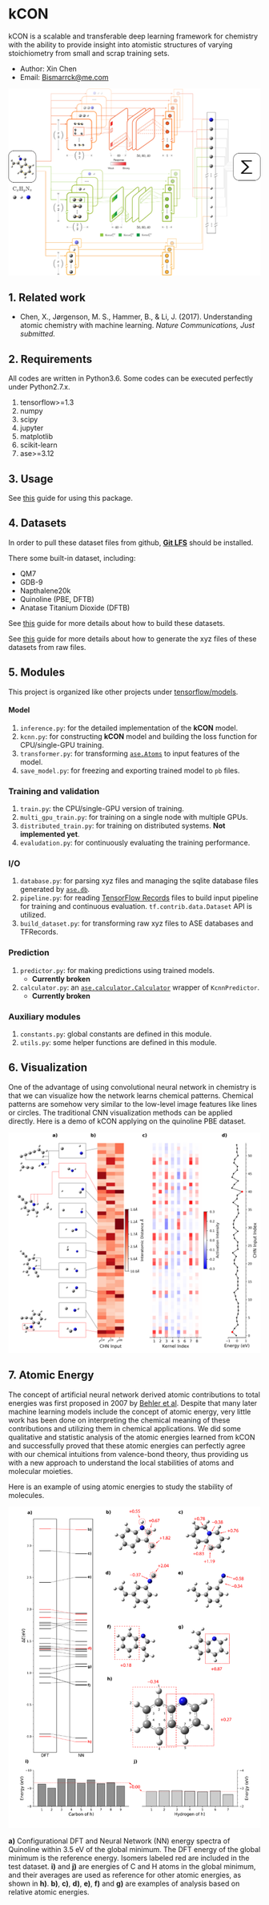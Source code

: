 # kCON

kCON is a scalable and transferable deep learning framework for chemistry with the ability to provide insight into atomistic structures of varying stoichiometry from small and scrap training sets.

* Author: Xin Chen
* Email: Bismarrck@me.com

![kCON][image-1]

## 1. Related work

* Chen, X., Jørgenson, M. S., Hammer, B., & Li, J. (2017). Understanding atomic chemistry with machine learning. _Nature Communications, Just submitted._ 

## 2. Requirements

All codes are written in Python3.6. Some codes can be executed perfectly under Python2.7.x.

1. tensorflow\>=1.3
2. numpy
3. scipy
4. jupyter
5. matplotlib
6. scikit-learn
7. ase\>=3.12

## 3. Usage

See [this][1] guide for using this package.

## 4. Datasets

In order to pull these dataset files from github, **[Git LFS][2]** should be installed.

There some built-in dataset, including:

- QM7
- GDB-9
- Napthalene20k
- Quinoline (PBE, DFTB)
- Anatase Titanium Dioxide (DFTB)

See [this][3] guide for more details about how to build these datasets.

See [this][4] guide for more details about how to generate the xyz files of these datasets from raw files.

## 5. Modules

This project is organized like other projects under [tensorflow/models][5].

#### Model

1. `inference.py`: for the detailed implementation of the **kCON** model.
2. `kcnn.py`: for constructing **kCON** model and building the loss function for CPU/single-GPU training.
3. `transformer.py`: for transforming [`ase.Atoms`][6] to input features of the model.
4. `save_model.py`: for freezing and exporting trained model to `pb` files.

### Training and validation

1. `train.py`: the CPU/single-GPU version of training.
2. `multi_gpu_train.py`: for training on a single node with multiple GPUs.
3. `distributed_train.py`:  for training on distributed systems. **Not implemented yet**.
4. `evaludation.py`: for continuously evaluating the training performance.

### I/O

1. `database.py`: for parsing xyz files and managing the sqlite database files generated by [`ase.db`][7].
2. `pipeline.py`: for reading [TensorFlow Records][8] files to build input pipeline for training and continuous evaluation. `tf.contrib.data.Dataset` API is utilized.
3. `build_dataset.py`: for transforming raw xyz files to ASE databases and TFRecords.

### Prediction

1. `predictor.py`: for making predictions using trained models.
	- **Currently broken**
2. `calculator.py`: an [`ase.calculator.Calculator`][9] wrapper of `KcnnPredictor`.
	- **Currently broken**

### Auxiliary modules

1. `constants.py`: global constants are defined in this module.
2. `utils.py`: some helper functions are defined in this module.

## 6. Visualization

One of the advantage of using convolutional neural network in chemistry is that we can visualize how the network learns chemical patterns. Chemical patterns are somehow very similar to the low-level image features like lines or circles. The traditional CNN visualization methods can be applied directly. Here is a demo of kCON applying on the quinoline PBE dataset.

![Visualization][image-2]

## 7. Atomic Energy

The concept of artificial neural network derived atomic contributions to total energies was first proposed in 2007 by [Behler et al][10]. Despite that many later machine learning models include the concept of atomic energy, very little work has been done on interpreting the chemical meaning of these contributions and utilizing them in chemical applications.  We did some qualitative and statistic analysis of the atomic energies learned from kCON and successfully proved that these atomic energies can perfectly agree with our chemical intuitions from valence-bond theory, thus providing us with a new approach to understand the local stabilities of atoms and molecular moieties. 

Here is an example of using atomic energies to study the stability of molecules.

![Stability][image-3]

**a)** Configurational DFT and Neural Network (NN) energy spectra of Quinoline within 3.5 eV of the global minimum. The DFT energy of the global minimum is the reference energy. Isomers labeled red are included in the test dataset. **i)** and **j)** are energies of C and H atoms in the global minimum, and their averages are used as reference for other atomic energies, as shown in **h)**. **b)**, **c)**, **d)**, **e)**, **f)** and **g)** are examples of analysis based on relative atomic energies. 

[1]:	Guide.md
[2]:	https://git-lfs.github.com
[3]:	Guide.md
[4]:	scripts/Readme.md
[5]:	https://github.com/tensorflow/models
[6]:	https://wiki.fysik.dtu.dk/ase/ase/atoms.html
[7]:	https://wiki.fysik.dtu.dk/ase/ase/db/db.html#ase-db
[8]:	https://www.tensorflow.org/versions/r1.1/programmers_guide/reading_data
[9]:	https://wiki.fysik.dtu.dk/ase/ase/calculators/calculators.html
[10]:	https://journals.aps.org/prl/abstract/10.1103/PhysRevLett.98.146401

[image-1]:	doc/images/figure1.png
[image-2]:	./doc/images/figure2.png
[image-3]:	doc/images/figure4.png